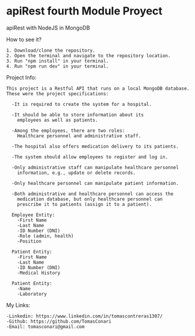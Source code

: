 # apiRest fourth Module Proyect
apiRest with NodeJS in MongoDB

How to see it?

    1. Download/clone the repository.
    2. Open the terminal and navigate to the repository location.
    3. Run "npm install" in your terminal.
    4. Run "npm run dev" in your terminal.

Project Info:

    This project is a Restful API that runs on a local MongoDB database.
    These were the project specifications:
    
      -It is required to create the system for a hospital.
      
      -It should be able to store information about its 
        employees as well as patients.
        
      -Among the employees, there are two roles: 
        Healthcare personnel and administrative staff.
        
      -The hospital also offers medication delivery to its patients.
      
      -The system should allow employees to register and log in.
      
      -Only administrative staff can manipulate healthcare personnel 
        information, e.g., update or delete records.
        
      -Only healthcare personnel can manipulate patient information.
      
      -Both administrative and healthcare personnel can access the 
        medication database, but only healthcare personnel can 
        prescribe it to patients (assign it to a patient).

      Employee Entity:
        -First Name
        -Last Name
        -ID Number (DNI)
        -Role (admin, health)
        -Position

      Patient Entity:
        -First Name
        -Last Name
        -ID Number (DNI)
        -Medical History

      Patient Entity:
        -Name
        -Laboratory
  
My Links:

    -Linkedin: https://www.linkedin.com/in/tomascontreras1307/
    -Github: https://github.com/TomasConari
    -Email: tomasconari@gmail.com
    
